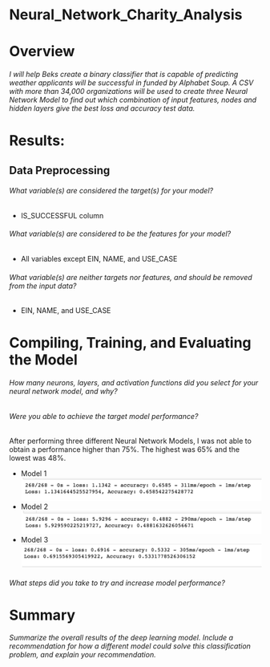 # Neural_Network_Charity_Analysis

# Overview
###### I will help Beks create a binary classifier that is capable of predicting weather applicants will be successful in funded by Alphabet Soup. A CSV with more than 34,000 organizations will be used to create three Neural Network Model to find out which combination of input features, nodes and hidden layers give the best loss and accuracy test data.

# Results:
## Data Preprocessing
###### What variable(s) are considered the target(s) for your model?
- IS_SUCCESSFUL column
###### What variable(s) are considered to be the features for your model?
- All variables except EIN, NAME, and USE_CASE 
###### What variable(s) are neither targets nor features, and should be removed from the input data?
- EIN, NAME, and USE_CASE

# Compiling, Training, and Evaluating the Model
###### How many neurons, layers, and activation functions did you select for your neural network model, and why?
###### Were you able to achieve the target model performance?
After performing three different Neural Network Models, I was not able to obtain a performance higher than 75%.  The highest was 65% and the lowest was 48%.
- Model 1
![Model 1](https://github.com/ramon0101alonso/Neural_Network_Charity_Analysis/blob/main/Resources/Model%201%20Evaluation.png)
- Model 2
![Model 2](https://github.com/ramon0101alonso/Neural_Network_Charity_Analysis/blob/main/Resources/Model%202%20Evaluation.png)
- Model 3
![Model 3](https://github.com/ramon0101alonso/Neural_Network_Charity_Analysis/blob/main/Resources/Model%203%20Evaluation.png)        
###### What steps did you take to try and increase model performance?

# Summary
###### Summarize the overall results of the deep learning model. Include a recommendation for how a different model could solve this classification problem, and explain your recommendation.